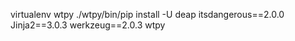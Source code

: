 virtualenv wtpy
./wtpy/bin/pip install -U deap itsdangerous==2.0.0 Jinja2==3.0.3 werkzeug==2.0.3 wtpy
